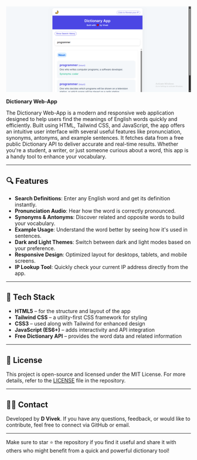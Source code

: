 ![image alt](https://github.com/Vivek2472/Dictionary-app/blob/main/Screenshot.png?raw=true)

**Dictionary Web-App**

The Dictionary Web-App is a modern and responsive web application designed to help users find the meanings of English words quickly and efficiently. Built using HTML, Tailwind CSS, and JavaScript, the app offers an intuitive user interface with several useful features like pronunciation, synonyms, antonyms, and example sentences. It fetches data from a free public Dictionary API to deliver accurate and real-time results. Whether you're a student, a writer, or just someone curious about a word, this app is a handy tool to enhance your vocabulary.

---

## 🔍 Features

* **Search Definitions**: Enter any English word and get its definition instantly.
* **Pronunciation Audio**: Hear how the word is correctly pronounced.
* **Synonyms & Antonyms**: Discover related and opposite words to build your vocabulary.
* **Example Usage**: Understand the word better by seeing how it's used in sentences.
* **Dark and Light Themes**: Switch between dark and light modes based on your preference.
* **Responsive Design**: Optimized layout for desktops, tablets, and mobile screens.
* **IP Lookup Tool**: Quickly check your current IP address directly from the app.

---

## 🧱 Tech Stack

* **HTML5** – for the structure and layout of the app
* **Tailwind CSS** – a utility-first CSS framework for styling
* **CSS3** – used along with Tailwind for enhanced design
* **JavaScript (ES6+)** – adds interactivity and API integration
* **Free Dictionary API** – provides the word data and related information

---

## 📄 License

This project is open-source and licensed under the MIT License. For more details, refer to the [LICENSE](LICENSE) file in the repository.

---

## 🙋‍♂️ Contact

Developed by **D Vivek**. If you have any questions, feedback, or would like to contribute, feel free to connect via GitHub or email.

---

Make sure to star ⭐ the repository if you find it useful and share it with others who might benefit from a quick and powerful dictionary tool!
